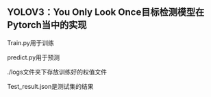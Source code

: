 ## YOLOV3：You Only Look Once目标检测模型在Pytorch当中的实现
Train.py用于训练

predict.py用于预测

./logs文件夹下存放训练好的权值文件

Test_result.json是测试集的结果